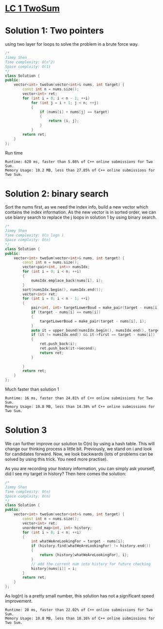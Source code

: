 # [LC 1 TwoSum](https://leetcode.com/problems/two-sum/)


# Solution 1: Two pointers
using two layer for loops to solve the problem in a brute force way. 
```cpp
/*
Jimmy Shen
Time complexity: O(n^2)
Space complxity: O(1)
*/
class Solution {
public:
    vector<int> twoSum(vector<int>& nums, int target) {
        const int n = nums.size();
        vector<int> ret;
        for (int i = 0; i < n - 1; ++i)
            for (int j = i + 1; j < n; ++j)
            {
                if (nums[i] + nums[j] == target) 
                {
                    return {i, j};
                }
            }
        return ret;
    }
};
```
Run time
```
Runtime: 620 ms, faster than 5.08% of C++ online submissions for Two Sum.
Memory Usage: 10.2 MB, less than 27.85% of C++ online submissions for Two Sum.
```

# Solution 2: binary search
Sort the nums first, as we need the index info, build a new vector which contains the 
index information. As the new vector is in sorted order, we can use bianry search to
replace the j loops in solution 1 by using binary search.

```cpp
/*
Jimmy Shen
Time complexity: O(n logn )
Space complxity: O(n)
*/
class Solution {
public:
    vector<int> twoSum(vector<int>& nums, int target) {
        const int n = nums.size();
        vector<pair<int, int>> numsIdx;
        for (int i = 0; i < n; ++i)
        {
            numsIdx.emplace_back(nums[i], i);
        }
        sort(numsIdx.begin(), numsIdx.end());
        vector<int> ret;
        for (int i = 0; i < n - 1; ++i)
        {
            pair<int, int> targetLowerBoud = make_pair(target - nums[i], -1);
            if (target - nums[i] == nums[i]) 
            {
                targetLowerBoud = make_pair(target - nums[i], i);
            }
            auto it = upper_bound(numsIdx.begin(), numsIdx.end(), targetLowerBoud);
            if (it != numsIdx.end() && it->first == target - nums[i]) 
            {
                ret.push_back(i);
                ret.push_back(it->second);
                return ret;
            }
            
        }
        return ret;
    }
};
```
Much faster than solution 1
```
Runtime: 16 ms, faster than 24.81% of C++ online submissions for Two Sum.
Memory Usage: 10.8 MB, less than 14.38% of C++ online submissions for Two Sum.
```
# Solution 3 
We can further improve our solution to O(n) by using a hash table.
This will change our thinking process a little bit. Previously, we stand on i and look 
for candidates forward. Now, we look backwards (lots of problems can be solved by 
using this trick. You need more practise).

As you are recording your history information, you can simply ask yourself, did I see 
my target in history? Then here comes the solution:
```cpp
/*
Jimmy Shen
Time complexity: O(n)
Space complxity: O(n)
*/
class Solution {
public:
    vector<int> twoSum(vector<int>& nums, int target) {
        const int n = nums.size();
        vector<int> ret;
        unordered_map<int, int> history;
        for (int i = 0; i < n; ++i)
        {
            int whatWeAreLookingFor = target - nums[i];
            if (history.find(whatWeAreLookingFor) != history.end())
            {
                return {history[whatWeAreLookingFor], i};
            }
            // add the current num into history for future checking
            history[nums[i]] = i;
        }
        return ret;
    }
};
```
As log(n) is a pretty small number, this solution has not a significant speed 
improvement.
```
Runtime: 20 ms, faster than 22.02% of C++ online submissions for Two Sum.
Memory Usage: 10.8 MB, less than 10.16% of C++ online submissions for Two Sum.
```
